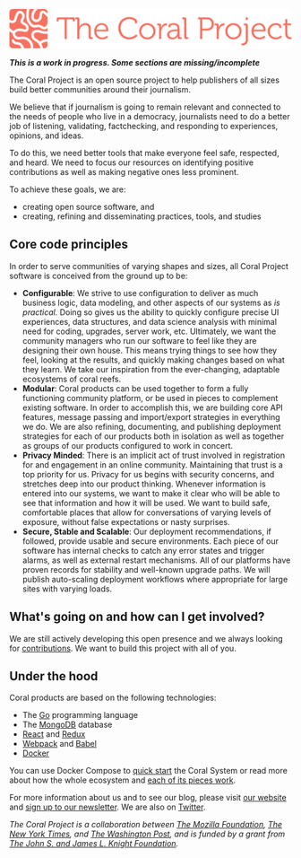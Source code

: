![Coral Logo](/images/coralWordMark-1.5.png)

***This is a work in progress. Some sections are missing/incomplete***

The Coral Project is an open source project to help publishers of all sizes build better communities around their journalism. 

We believe that if journalism is going to remain relevant and connected to the needs of people who live in a democracy, journalists need to do a better job of listening, validating, factchecking, and responding to experiences, opinions, and ideas. 

To do this, we need better tools that make everyone feel safe, respected, and heard. We need to focus our resources on identifying positive contributions as well as making negative ones less prominent.

To achieve these goals, we are:

* creating open source software, and
* creating, refining and disseminating practices, tools, and studies 



## Core code principles

In order to serve communities of varying shapes and sizes, all Coral Project software is conceived from the ground up to be:

* __Configurable__: We strive to use configuration to deliver as much business logic, data modeling, and other aspects of our systems as _is practical._ Doing so gives us the ability to quickly configure precise UI experiences, data structures, and data science analysis with minimal need for coding, upgrades, server work, etc. Ultimately, we want the community managers who run our software to feel like they are designing their own house. This means trying things to see how they feel, looking at the results, and quickly making changes based on what they learn. We take our inspiration from the ever-changing, adaptable ecosystems of coral reefs.
* __Modular__: Coral products can be used together to form a fully functioning community platform, or be used in pieces to complement existing software. In order to accomplish this, we are building core API features, message passing and import/export strategies in everything we do. We are also refining, documenting, and publishing deployment strategies for each of our products both in isolation as well as together as groups of our products configured to work in concert.
* __Privacy Minded__: There is an implicit act of trust involved in registration for and engagement in an online community. Maintaining that trust is a top priority for us. Privacy for us begins with security concerns, and stretches deep into our product thinking. Whenever information is entered into our systems, we want to make it clear who will be able to see that information and how it will be used. We want to build safe, comfortable places that allow for conversations of varying levels of exposure, without false expectations or nasty surprises.
* __Secure, Stable and Scalable__: Our deployment recommendations, if followed, provide usable and secure environments. Each piece of our software has internal checks to catch any error states and trigger alarms, as well as external restart mechanisms. All of our platforms have proven records for stability and well-known upgrade paths. We will publish auto-scaling deployment workflows where appropriate for large sites with varying loads.

## What's going on and how can I get involved?

We are still actively developing this open presence and we always looking for [contributions](/contributions/index.md). We want to build this project with all of you.

## Under the hood

Coral products are based on the following technologies:

* The [Go](https://golang.org) programming language
* The [MongoDB](https://www.mongodb.org/) database
* [React](https://facebook.github.io/react/) and [Redux](https://github.com/rackt/redux)
* [Webpack](https://webpack.github.io/) and [Babel](https://babeljs.io/)
* [Docker](https://www.docker.com/)

You can use Docker Compose to [quick start](quickstart/index.md) the Coral System or read more about how the whole ecosystem and [each of its pieces work](coral_ecosystem.md).



For more information about us and to see our blog, please visit [our website](https://coralproject.net) and [sign up to our newsletter](http://tinyletter.com/coralproject). We are also on [Twitter](https://twitter.com/coralproject).

_The Coral Project is a collaboration between [The Mozilla Foundation](https://www.mozilla.org/en-US/foundation/), [The New York Times](http://nytimes.com), and [The Washington Post](http://washingtonpost.com), and is funded by a grant from [The John S. and James L. Knight Foundation](http://knightfoundation.org)._

